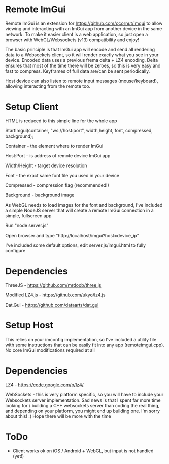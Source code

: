 Remote ImGui
============

Remote ImGui is an extension for https://github.com/ocornut/imgui to allow viewing and interacting with an ImGui app from another device in the same network. To make it easier client is a web application, so just open a browser with WebGL/Websockets (v13) compatibility and enjoy!

The basic principle is that ImGui app will encode and send all rendering data to a Websockets client, so it will render exactly what you see in your device.
Encoded data uses a previous frema delta + LZ4 encoding. Delta ensures that most of the time there will be zeroes, so this is very easy and fast to compress. Keyframes of full data are/can be sent periodically.

Host device can also listen to remote input messages (mouse/keyboard), allowing interacting from the remote too.


Setup Client
============

HTML is reduced to this simple line for the whole app

StartImgui(container, "ws://host:port", width,height, font, compressed, background);

Container - the element where to render ImGui

Host:Port - is address of remote device ImGui app

Width/Height - target device resolution

Font - the exact same font file you used in your device

Compressed - compression flag (recommended!)

Background - background image


As WebGL needs to load images for the font and background, I've included a simple NodeJS server that will create a remote ImGui connection in a simple, fullscreen app

Run "node server.js"

Open browser and type "http://localhost/imgui?host=device_ip"

I've included some default options, edit server.js/imgui.html to fully configure

Dependencies
============

ThreeJS - https://github.com/mrdoob/three.js

Modified LZ4.js - https://github.com/ukyo/lz4.js

Dat.Gui - https://github.com/dataarts/dat.gui


Setup Host
==========

This relies on your imconfig implementation, so I've included a utility file with some instructions that can be easily fit into any app (remoteimgui.cpp). No core ImGui modifications required at all

Dependencies
============

LZ4 - https://code.google.com/p/lz4/

WebSockets - this is very platform specific, so you will have to include your Websockets server implementation. 
Sad news is that I spent far more time looking for / building a C++ websockets server than coding the real thing, and depending on your platform, you might end up building one. I'm sorry about this! :( Hope there will be more with the time

ToDo
============

- Client works ok on iOS / Android + WebGL, but input is not handled (yet!)

